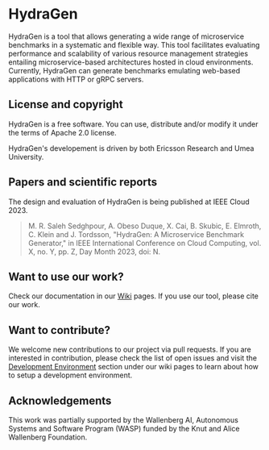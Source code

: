# HydraGen
HydraGen is a tool that allows generating a wide range of microservice benchmarks in a systematic and flexible way. This tool facilitates evaluating performance and scalability of various resource management strategies entailing microservice-based architectures hosted in cloud environments. Currently, HydraGen can generate benchmarks emulating web-based applications with HTTP or gRPC servers.

## License and copyright

HydraGen is a free software. You can use, distribute and/or modify it under the terms of Apache 2.0 license.

HydraGen's developement is driven by both Ericsson Research and Umea University.

## Papers and scientific reports
The design and evaluation of HydraGen is being published at IEEE Cloud 2023.
> M. R. Saleh Sedghpour, A. Obeso Duque, X. Cai, B. Skubic, E. Elmroth, C. Klein and J. Tordsson, "HydraGen: A Microservice Benchmark Generator," in IEEE International Conference on Cloud Computing, vol. X, no. Y, pp. Z, Day Month 2023, doi: N.

## Want to use our work? 
Check our documentation in our [Wiki](https://github.com/EricssonResearch/cloud-native-app-simulator/wiki) pages.
If you use our tool, please cite our work.

## Want to contribute?
We welcome new contributions to our project via pull requests.
If you are interested in contribution, please check the list of open issues and visit the [Development Environment](https://github.com/EricssonResearch/cloud-native-app-simulator/wiki/Development-Environment) section under our wiki pages to learn about how to setup a development environment.

## Acknowledgements
This work was partially supported by the Wallenberg AI, Autonomous Systems and Software Program (WASP) funded by the Knut and Alice Wallenberg Foundation.